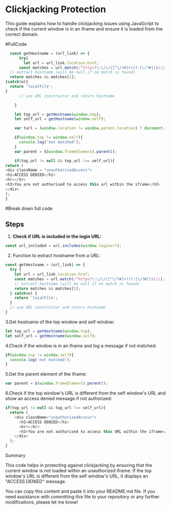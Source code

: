 # Clickjacking Protection

This guide explains how to handle clickjacking issues using JavaScript to check if the current window is in an iframe and ensure it is loaded from the correct domain.

#FullCode
```javascript
  const getHostname = (url_link) => {
      try{
        let url = url_link.location.href;
      const matches = url.match(/^https?\:\/\/([^\/?#]+)(?:[\/?#]|$)/i);
  // extract hostname (will be null if no match is found)
  return matches && matches[1];
}catch(e){
  return 'localFile';
}
      // use URL constructor and return hostname

    }

    let top_url = getHostname(window.top);
    let self_url = getHostname(window.self);

    var turl = (window.location != window.parent.location) ? document.referrer : document.location.href;

    if(window.top != window.self){
      console.log('not matched');
    }
    var parent = $(window.frameElement).parent();

    if(top_url != null && top_url !== self_url){
return (
<div className = "unauthorisedAccess">
<h1>ACCESS DENIED</h1>
<hr></hr>
<h3>You are not authorised to access this url within the iframe</h3>
</div>
);
}
```
#Break down full code
## Steps

1. **Check if URL is included in the login URL:**

```javascript
const url_included = url.includes(window.loginurl);
```
2. Function to extract hostname from a URL:
```javascript
const getHostname = (url_link) => {
  try {
    let url = url_link.location.href;
    const matches = url.match(/^https?\:\/\/([^\/?#]+)(?:[\/?#]|$)/i);
    // extract hostname (will be null if no match is found)
    return matches && matches[1];
  } catch(e) {
    return 'localFile';
  }
  // use URL constructor and return hostname
}
```
3.Get hostname of the top window and self window:
```javascript
let top_url = getHostname(window.top);
let self_url = getHostname(window.self);
```
4.Check if the window is in an iframe and log a message if not matched:

```javascript
if(window.top != window.self){
  console.log('not matched');
}
```
5.Get the parent element of the iframe:
```javascript
var parent = $(window.frameElement).parent();
```
6.Check if the top window's URL is different from the self window's URL and show an access denied message if not authorized:

```javascript
if(top_url != null && top_url !== self_url){
  return (
    <div className="unauthorisedAccess">
      <h1>ACCESS DENIED</h1>
      <hr></hr>
      <h3>You are not authorised to access this URL within the iframe</h3>
    </div>
  );
}
```
Summary

This code helps in protecting against clickjacking by ensuring that the current window is not loaded within an unauthorized iframe. If the top window's URL is different from the self window's URL, it displays an "ACCESS DENIED" message.

You can copy this content and paste it into your README.md file. If you need assistance with committing this file to your repository or any further modifications, please let me know!

